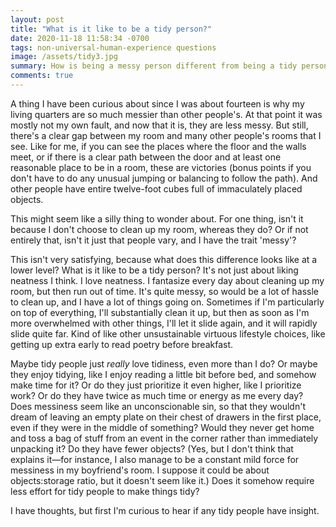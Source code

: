 ```yaml
---
layout: post
title: "What is it like to be a tidy person?"
date: 2020-11-18 11:58:34 -0700
tags: non-universal-human-experience questions
image: /assets/tidy3.jpg
summary: How is being a messy person different from being a tidy person, at a fine level of detail?
comments: true
---
```

A thing I have been curious about since I was about fourteen is why my living quarters are so much messier than other people's. At that point it was mostly not my own fault, and now that it is, they are less messy. But still, there's a clear gap between my room and many other people's rooms that I see. Like for me, if you can see the places where the floor and the walls meet, or if there is a clear path between the door and at least one reasonable place to be in a room, these are victories (bonus points if you don't have to do any unusual jumping or balancing to follow the path). And other people have entire twelve-foot cubes full of immaculately placed objects.

This might seem like a silly thing to wonder about. For one thing, isn't it because I don't choose to clean up my room, whereas they do? Or if not entirely that, isn't it just that people vary, and I have the trait 'messy'?

This isn't very satisfying, because what does this difference looks like at a lower level? What is it like to be a tidy person? It's not just about liking neatness I think. I love neatness. I fantasize every day about cleaning up my room, but then run out of time. It's quite messy, so would be a lot of hassle to clean up, and I have a lot of things going on. Sometimes if I'm particularly on top of everything, I'll substantially clean it up, but then as soon as I'm more overwhelmed with other things, I'll let it slide again, and it will rapidly slide quite far. Kind of like other unsustainable virtuous lifestyle choices, like getting up extra early to read poetry before breakfast.

Maybe tidy people just *really* love tidiness, even more than I do? Or maybe they enjoy tidying, like I enjoy reading a little bit before bed, and somehow make time for it? Or do they just prioritize it even higher, like I prioritize work? Or do they have twice as much time or energy as me every day? Does messiness seem like an unconscionable sin, so that they wouldn't dream of leaving an empty plate on their chest of drawers in the first place, even if they were in the middle of something? Would they never get home and toss a bag of stuff from an event in the corner rather than immediately unpacking it? Do they have fewer objects? (Yes, but I don't think that explains it&mdash;for instance, I also manage to be a constant mild force for messiness in my boyfriend's room. I suppose it could be about objects:storage ratio, but it doesn't seem like it.) Does it somehow require less effort for tidy people to make things tidy?

I have thoughts, but first I'm curious to hear if any tidy people have insight.
